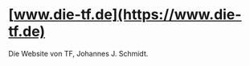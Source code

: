 [www.die-tf.de](https://www.die-tf.de)
=============================

Die Website von TF, Johannes J. Schmidt.
